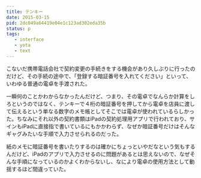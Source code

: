 ```yaml
---
title: テンキー
date: 2015-03-15
pid: 2dc049a64419e04e1c123ad302eda35b
status: p
tags:
   - interface
   - yota
   - text
---
```


こないだ携帯電話会社で契約変更の手続きをする機会があり久しぶりに行ったのだけど、その手続の途中で、「登録する暗証番号を入れてください」といって、いわゆる普通の電卓を手渡された。

一瞬何のことかわからなかったんだけど、つまり、その電卓でなんらか計算をしろというのではなく、テンキーで４桁の暗証番号を押してから電卓を店員に渡して伝えるという単なる数字のメモ帳としてそこでは電卓が使われているらしかった。ちなみにそれ以外の契約書類はiPadの契約処理用アプリで行われており、サインもiPadに直接指で書いているにもかかわらず、なぜか暗証番号だけはそんなギャグみたいな手順で入力させられるのだった。

紙のメモに暗証番号を書いたりするのは確かにちょっといやだなという気もするんだけど、iPadのアプリで入力させるのに問題があるとは思えないので、なぜそんな手順になっているのかよくわからないし、なにより電卓の使用方法として動揺するほど間違っていた。